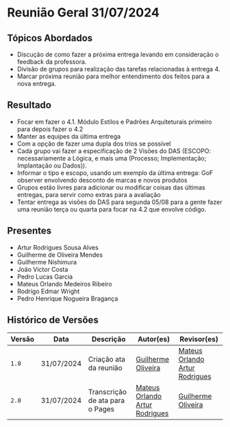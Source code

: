# Reunião Geral 31/07/2024

## Tópicos Abordados

- Discução de como fazer a próxima entrega levando em consideração o feedback da professora.
- Divisão de grupos para realização das tarefas relacionadas à entrega 4.
- Marcar próxima reunião para melhor entendimento dos feitos para a nova entrega.


## Resultado

- Focar em fazer o 4.1. Módulo Estilos e Padrões Arquiteturais primeiro para depois fazer o 4.2 
- Manter as equipes da última entrega
- Com a opção de fazer uma dupla dos trios se possível
- Cada grupo vai fazer a especificação de 2 Visões do DAS (ESCOPO: necessariamente a Lógica, e mais uma (Processo; Implementação; Implantação ou Dados)).
- Informar o tipo e escopo,  usando um exemplo da última entrega: GoF observer envolvendo desconto de marcas e novos produtos
- Grupos estão livres para adicionar ou modificar coisas das últimas entregas, para servir como extras para a avaliação
- Tentar entrega as visões do DAS para segunda 05/08 para a gente fazer uma reunião terça ou quarta para focar na 4.2 que envolve código.

## Presentes

- Artur Rodrigues Sousa Alves
- Guilherme de Oliveira Mendes
- Guilherme Nishimura
- João Victor Costa
- Pedro Lucas Garcia
- Mateus Orlando Medeiros Ribeiro
- Rodrigo Edmar Wright
- Pedro Henrique Nogueira Bragança


## Histórico de Versões

| Versão |     Data    | Descrição   | Autor(es) | Revisor(es) |
| ------ | ----------- | ----------- | --------- | ----------- |
| `1.0`  | 31/07/2024 | Criação ata da reunião | [Guilherme Oliveira](https://github.com/GG555-13) |  [Mateus Orlando](https://github.com/MateusPy) [Artur Rodrigues](https://github.com/ArturRSA19) |  
| `2.0`  | 31/07/2024 | Transcrição de ata para o Pages |[Mateus Orlando](https://github.com/MateusPy) [Artur Rodrigues](https://github.com/ArturRSA19) |  [Guilherme Oliveira](https://github.com/GG555-13) |
